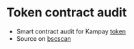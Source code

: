 # Token contract audit
* Smart contract audit for Kampay [token](https://github.com/Kampay-io/token)
* Source on [bscscan](https://bscscan.com/address/0x8e984e03ab35795c60242c902ece2450242c90e9#code)
